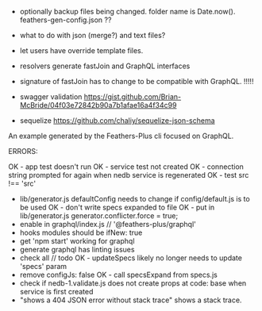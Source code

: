- optionally backup files being changed. folder name is Date.now(). feathers-gen-config.json ??
- what to do with json (merge?) and text files?
- let users have override template files.


- resolvers generate fastJoin and GraphQL interfaces
- signature of fastJoin has to change to be compatible with GraphQL. !!!!!

- swagger validation https://gist.github.com/Brian-McBride/04f03e72842b90a7b1afae16a4f34c99

- sequelize https://github.com/chaliy/sequelize-json-schema

An example generated by the Feathers-Plus cli focused on GraphQL.

ERRORS:

OK - app test doesn't run
OK - service test not created
OK - connection string prompted for again when nedb service is regenerated
OK - test src !== 'src'
- lib/generator.js defaultConfig needs to change if config/default.js is to be used
OK - don't write specs expanded to file
OK - put in lib/generator.js generator.conflicter.force = true;
- enable in graphql/index.js // '@feathers-plus/graphql'
- hooks modules should be ifNew: true
- get 'npm start' working for graphql
- generate graphql has linting issues
- check all // todo
OK - updateSpecs likely no longer needs to update 'specs' param
- remove configJs: false
OK - call specsExpand from specs.js
- check if nedb-1.validate.js does not create props at code: base when service is first created
- "shows a 404 JSON error without stack trace" shows a stack trace.
